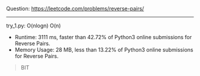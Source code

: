 Question: https://leetcode.com/problems/reverse-pairs/

---

try_1.py: O(nlogn) O(n)

* Runtime: 3111 ms, faster than 42.72% of Python3 online submissions for Reverse Pairs.
* Memory Usage: 28 MB, less than 13.22% of Python3 online submissions for Reverse Pairs.

> BIT
